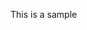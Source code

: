 This is a sample

[](examples/test.js ":2")

[](examples/test.js "4:6")

[](examples/test.js "10:")

[](examples/simple.js)
